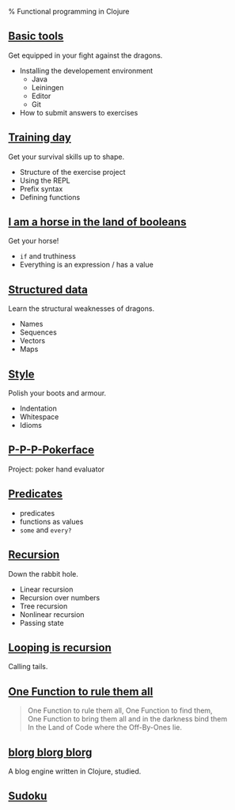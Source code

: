 % Functional programming in Clojure

## [Basic tools]

Get equipped in your fight against the dragons.

- Installing the developement environment
    - Java
    - Leiningen
    - Editor
    - Git
- How to submit answers to exercises

## [Training day]

Get your survival skills up to shape.

- Structure of the exercise project
- Using the REPL
- Prefix syntax
- Defining functions

## [I am a horse in the land of booleans]

Get your horse!

- `if` and truthiness
- Everything is an expression / has a value

## [Structured data]

Learn the structural weaknesses of dragons.

- Names
- Sequences
- Vectors
- Maps

## [Style]

Polish your boots and armour.

- Indentation
- Whitespace
- Idioms

## [P-P-P-Pokerface]

Project: poker hand evaluator

## [Predicates]

- predicates
- functions as values
- `some` and `every?`

## [Recursion]

Down the rabbit hole.

- Linear recursion
- Recursion over numbers
- Tree recursion
- Nonlinear recursion
- Passing state

## [Looping is recursion]

Calling tails.

## [One Function to rule them all]

> One Function to rule them all, One Function to find them, <br />
> One Function to bring them all and in the darkness bind them <br />
> In the Land of Code where the Off-By-Ones lie.

## [blorg blorg blorg]

A blog engine written in Clojure, studied.

## [Sudoku]

[Basic tools]: basic-tools.html
[Training day]: training-day.html
[Structured data]: structured-data.html
[I am a horse in the land of booleans]: I-am-a-horse-in-the-land-of-booleans.html
[P-P-P-Pokerface]: p-p-p-pokerface.html
[Predicates]: predicates.html
[Recursion]: recursion.html
[Sudoku]: sudoku.html
[Style]: style.html
[Looping is recursion]: looping-is-recursion.html
[One function to rule them all]: one-function-to-rule-them-all.html
[blorg blorg blorg]: blorg.html
[Update projects]: update-project.html
